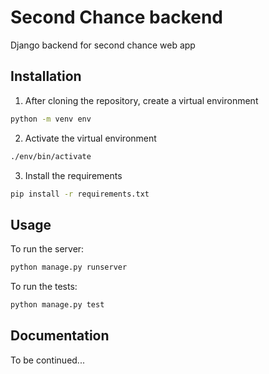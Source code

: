 # Second Chance backend
Django backend for second chance web app

## Installation
1. After cloning the repository, create a virtual environment

```bash
python -m venv env
```
2. Activate the virtual environment

```bash
./env/bin/activate
```
3. Install the requirements
```bash
pip install -r requirements.txt
```

## Usage
To run the server:
```bash
python manage.py runserver
```

To run the tests:
```bash
python manage.py test
```

## Documentation
To be continued...
